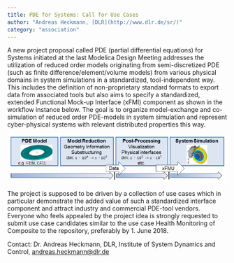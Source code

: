 ```yaml
---
title: PDE for Systems: Call for Use Cases
author: "Andreas Heckmann, [DLR](http://www.dlr.de/sr/)"
category: "association"
---
```


A new project proposal called PDE (partial differential equations) for Systems initiated at the last Modelica Design Meeting addresses the utilization of reduced order models originating from semi-discretized PDE (such as finite difference/element/volume models) from various physical domains  in system simulations in a standardized, tool-independent way. This includes the definition of non-proprietary standard formats to export data from associated tools but also aims to specify a standardized, extended Functional Mock-up Interface (xFMI) component as shown in the workflow instance below. The goal is to organize model-exchange and co-simulation of reduced order PDE-models in system simulation and represent cyber-physical systems with relevant distributed properties this way. 

![](WorkflowPDEForSystems.png)

The project is supposed to be driven by a collection of use cases which in particular demonstrate the added value of such a standardized interface component and attract industry and commercial PDE-tool vendors.  Everyone who feels appealed by the project idea is strongly requested to submit use case candidates similar to the use case Health Monitoring of Composite to the repository, preferably by 1. June 2018.

Contact: Dr. Andreas Heckmann, DLR, Institute of System Dynamics and Control, andreas.heckmann@dlr.de 
